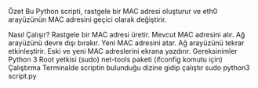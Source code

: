 Özet
Bu Python scripti, rastgele bir MAC adresi oluşturur ve eth0 arayüzünün MAC adresini geçici olarak değiştirir.

Nasıl Çalışır?
Rastgele bir MAC adresi üretir.
Mevcut MAC adresini alır.
Ağ arayüzünü devre dışı bırakır.
Yeni MAC adresini atar.
Ağ arayüzünü tekrar etkinleştirir.
Eski ve yeni MAC adreslerini ekrana yazdırır.
Gereksinimler
Python 3
Root yetkisi (sudo)
net-tools paketi (ifconfig komutu için)
Çalıştırma
Terminalde scriptin bulunduğu dizine gidip çalıştır
sudo python3 script.py
